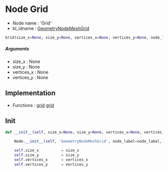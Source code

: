 # Node Grid

- Node name : 'Grid'
- bl_idname : [GeometryNodeMeshGrid](https://docs.blender.org/api/current/bpy.types.GeometryNodeMeshGrid.html)


``` python
Grid(size_x=None, size_y=None, vertices_x=None, vertices_y=None, node_label=None, node_color=None)
```
##### Arguments

- size_x : None
- size_y : None
- vertices_x : None
- vertices_y : None

## Implementation

- Functions : [grid](/docs/GeoNodes/GeoNodesTree.md#grid) [grid](/docs/GeoNodes/GeoNodesTree.md#grid)

## Init

``` python
def __init__(self, size_x=None, size_y=None, vertices_x=None, vertices_y=None, node_label=None, node_color=None):

    Node.__init__(self, 'GeometryNodeMeshGrid', node_label=node_label, node_color=node_color)

    self.size_x          = size_x
    self.size_y          = size_y
    self.vertices_x      = vertices_x
    self.vertices_y      = vertices_y
```
